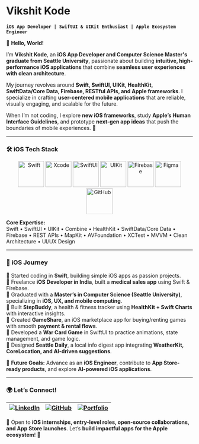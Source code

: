 # Vikshit Kode  

**`iOS App Developer | SwiftUI & UIKit Enthusiast | Apple Ecosystem Engineer`**  

👋 **Hello, World!**  

I’m **Vikshit Kode**, an **iOS App Developer and Computer Science Master's graduate from Seattle University**, passionate about building **intuitive, high-performance iOS applications** that combine **seamless user experiences with clean architecture**.  

My journey revolves around **Swift, SwiftUI, UIKit, HealthKit, SwiftData/Core Data, Firebase, RESTful APIs, and Apple frameworks**. I specialize in crafting **user-centered mobile applications** that are reliable, visually engaging, and scalable for the future.  

When I’m not coding, I explore **new iOS frameworks**, study **Apple’s Human Interface Guidelines**, and prototype **next-gen app ideas** that push the boundaries of mobile experiences. 🚀  

---

### 🛠 iOS Tech Stack  

<p align="center">
  <img alt="Swift" width="70px" src="https://cdn.jsdelivr.net/gh/devicons/devicon/icons/swift/swift-original.svg"/>
  <img alt="Xcode" width="70px" src="https://cdn.jsdelivr.net/gh/devicons/devicon/icons/xcode/xcode-original.svg"/>
  <img alt="SwiftUI" width="70px" src="https://developer.apple.com/assets/elements/icons/swiftui/swiftui-256x256_2x.png"/>
  <img alt="UIKit" width="70px" src="https://developer.apple.com/assets/elements/icons/uikit/uikit-96x96_2x.png"/>
  <img alt="Firebase" width="70px" src="https://brandlogos.net/wp-content/uploads/2025/03/firebase_icon-logo_brandlogos.net_tcvck-300x378.png"/>
  <img alt="Figma" width="70px" src="https://cdn.jsdelivr.net/gh/devicons/devicon/icons/figma/figma-original.svg"/>
  <img alt="GitHub" width="70px" src="https://cdn.jsdelivr.net/gh/devicons/devicon/icons/github/github-original.svg"/>
</p>  

**Core Expertise:**  
Swift • SwiftUI • UIKit • Combine • HealthKit • SwiftData/Core Data • Firebase • REST APIs • MapKit • AVFoundation • XCTest • MVVM • Clean Architecture • UI/UX Design

---

### 📌 **iOS Journey**  

🔹 Started coding in **Swift**, building simple iOS apps as passion projects.  
🔹 Freelance **iOS Developer in India**, built a **medical sales app** using Swift & Firebase.  
🔹 Graduated with a **Master’s in Computer Science (Seattle University)**, specializing in **iOS, UX, and mobile computing**.  
🔹 Built **StepBuddy**, a health & fitness tracker using **HealthKit + Swift Charts** with interactive insights.  
🔹 Created **GameShare**, an iOS marketplace app for buying/renting games with smooth **payment & rental flows**.  
🔹 Developed a **War Card Game** in SwiftUI to practice animations, state management, and game logic.  
🔹 Designed **Seattle Daily**, a local info digest app integrating **WeatherKit, CoreLocation, and AI-driven suggestions**.  

🚀 **Future Goals:** Advance as an **iOS Engineer**, contribute to **App Store-ready products**, and explore **AI-powered iOS applications**.  

---

### 🌍 **Let’s Connect!**  

| [![LinkedIn](https://img.shields.io/badge/LinkedIn-0077B5?style=for-the-badge&logo=linkedin&logoColor=white)](https://www.linkedin.com/in/vikshitkode/) | [![GitHub](https://img.shields.io/badge/GitHub-181717?style=for-the-badge&logo=github&logoColor=white)](https://github.com/vikshitkode) | [![Portfolio](https://img.shields.io/badge/Portfolio-000?style=for-the-badge&logo=vercel&logoColor=white)](https://vikshitkodeios.netlify.app/) |  
|---|---|---|  

💬 Open to **iOS internships, entry-level roles, open-source collaborations, and App Store launches**. Let’s **build impactful apps for the Apple ecosystem**! 🍎  
